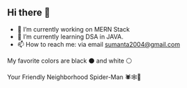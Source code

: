 ## Hi there 👋

<!--
**SumantaBhattacharya/SumantaBhattacharya** is a ✨ _special_ ✨ repository because its `README.md` (this file) appears on your GitHub profile.
-->
<!--
Here are some ideas to get you started:
-->

- 🔭 I’m currently working on MERN Stack
- 🌱 I’m currently learning DSA in JAVA.
- 📫 How to reach me: via email sumanta2004@gmail.com

My favorite colors are black ⚫ and white ⚪

Your Friendly Neighborhood Spider-Man 🕷️🕸️🕺 
